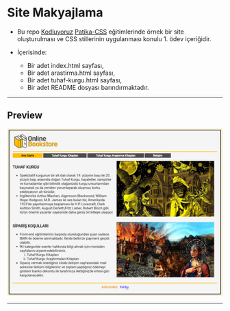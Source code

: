 # Site Makyajlama

 * Bu repo [Kodluyoruz](https://www.kodluyoruz.org) [Patika-CSS](https://app.patika.dev/courses/css/) eğitimlerinde örnek bir site oluşturulması ve CSS stillerinin uygulanması konulu 1. ödev içeriğidir.

 * İçerisinde:
    * Bir adet index.html sayfası,
    * Bir adet arastirma.html sayfası,
    * Bir adet tuhaf-kurgu.html sayfası, 
    * Bir adet README dosyası barındırmaktadır.
---
## Preview


![echo-emrealper](media/brand-files/echo-emrealper-css-odev-first-preview.png)

---
